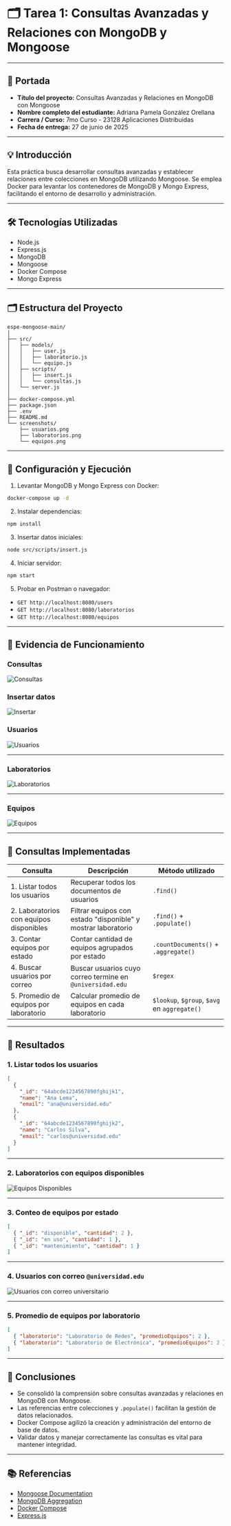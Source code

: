 
# 🗂️ Tarea 1: Consultas Avanzadas y Relaciones con MongoDB y Mongoose

---

## 🧾 Portada

- **Título del proyecto:** Consultas Avanzadas y Relaciones en MongoDB con Mongoose  
- **Nombre completo del estudiante:** Adriana Pamela González Orellana  
- **Carrera / Curso:** 7mo Curso - 23128 Aplicaciones Distribuidas  
- **Fecha de entrega:** 27 de junio de 2025  

---

## 💡 Introducción

Esta práctica busca desarrollar consultas avanzadas y establecer relaciones entre colecciones en MongoDB utilizando Mongoose. Se emplea Docker para levantar los contenedores de MongoDB y Mongo Express, facilitando el entorno de desarrollo y administración.

---

## 🛠️ Tecnologías Utilizadas

- Node.js  
- Express.js  
- MongoDB  
- Mongoose  
- Docker Compose  
- Mongo Express  

---

## 🗂️ Estructura del Proyecto

```
espe-mongoose-main/
│
├── src/
│   ├── models/
│   │   ├── user.js
│   │   ├── laboratorio.js
│   │   └── equipo.js
│   ├── scripts/
│   │   ├── insert.js
│   │   └── consultas.js
│   └── server.js
│
├── docker-compose.yml
├── package.json
├── .env
├── README.md
└── screenshots/
    ├── usuarios.png
    ├── laboratorios.png
    └── equipos.png
```

---

## 🚀 Configuración y Ejecución

1. Levantar MongoDB y Mongo Express con Docker:

```bash
docker-compose up -d
```

2. Instalar dependencias:

```bash
npm install
```

3. Insertar datos iniciales:

```bash
node src/scripts/insert.js
```

4. Iniciar servidor:

```bash
npm start
```

5. Probar en Postman o navegador:

- `GET http://localhost:8080/users`
- `GET http://localhost:8080/laboratorios`
- `GET http://localhost:8080/equipos`

---

## 📸 Evidencia de Funcionamiento


### Consultas

![Consultas](screenshots/consultas.PNG)
### Insertar datos

![Insertar](screenshots/insert.PNG)
### Usuarios

![Usuarios](screenshots/usuarios.PNG)

---

### Laboratorios

![Laboratorios](screenshots/laboratorios.PNG)

---

### Equipos

![Equipos](screenshots/equipos.PNG)

---

## 🔎 Consultas Implementadas

| Consulta | Descripción | Método utilizado |
|----------|-------------|-----------------|
| 1. Listar todos los usuarios | Recuperar todos los documentos de usuarios | `.find()` |
| 2. Laboratorios con equipos disponibles | Filtrar equipos con estado "disponible" y mostrar laboratorio | `.find()` + `.populate()` |
| 3. Contar equipos por estado | Contar cantidad de equipos agrupados por estado | `.countDocuments()` + `.aggregate()` |
| 4. Buscar usuarios por correo | Buscar usuarios cuyo correo termine en `@universidad.edu` | `$regex` |
| 5. Promedio de equipos por laboratorio | Calcular promedio de equipos en cada laboratorio | `$lookup`, `$group`, `$avg` en `aggregate()` |

---

## 📖 Resultados

### 1. Listar todos los usuarios

```json
[
  {
    "_id": "64abcde1234567890fghijk1",
    "name": "Ana Lema",
    "email": "ana@universidad.edu"
  },
  {
    "_id": "64abcde1234567890fghijk2",
    "name": "Carlos Silva",
    "email": "carlos@universidad.edu"
  }
]
```

---

### 2. Laboratorios con equipos disponibles

![Equipos Disponibles](screenshots/equipos_disponibles.png)

---

### 3. Conteo de equipos por estado

```json
[
  { "_id": "disponible", "cantidad": 2 },
  { "_id": "en uso", "cantidad": 1 },
  { "_id": "mantenimiento", "cantidad": 1 }
]
```

---

### 4. Usuarios con correo `@universidad.edu`

![Usuarios con correo universitario](screenshots/usuarios_universidad.png)

---

### 5. Promedio de equipos por laboratorio

```json
[
  { "laboratorio": "Laboratorio de Redes", "promedioEquipos": 2 },
  { "laboratorio": "Laboratorio de Electrónica", "promedioEquipos": 2 }
]
```

---

## 📝 Conclusiones

- Se consolidó la comprensión sobre consultas avanzadas y relaciones en MongoDB con Mongoose.  
- Las referencias entre colecciones y `.populate()` facilitan la gestión de datos relacionados.  
- Docker Compose agilizó la creación y administración del entorno de base de datos.  
- Validar datos y manejar correctamente las consultas es vital para mantener integridad.  

---

## 📚 Referencias

- [Mongoose Documentation](https://mongoosejs.com/docs/guide.html)  
- [MongoDB Aggregation](https://docs.mongodb.com/manual/aggregation/)  
- [Docker Compose](https://docs.docker.com/compose/)  
- [Express.js](https://expressjs.com/)
